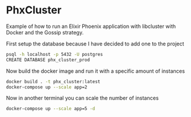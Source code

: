 # PhxCluster

Example of how to run an Elixir Phoenix application with libcluster with Docker and the Gossip strategy.

First setup the database because I have decided to add one to the project

```sh
psql -h localhost -p 5432 -U postgres
CREATE DATABASE phx_cluster_prod
```

Now build the docker image and run it with a specific amount of instances

```sh
docker build . -t phx_cluster:latest
docker-compose up --scale app=2
```

Now in another terminal you can scale the number of instances

```sh
docker-compose up --scale app=5 -d
```

